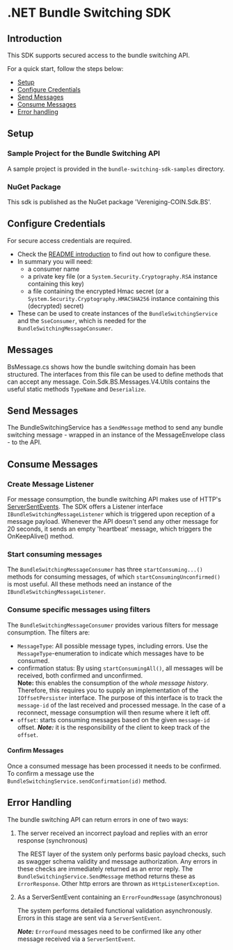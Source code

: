 # .NET Bundle Switching SDK

## Introduction

This SDK supports secured access to the bundle switching API.

For a quick start, follow the steps below:
* [Setup](#setup)
* [Configure Credentials](#configure-credentials)
* [Send Messages](#send-messages)
* [Consume Messages](#consume-messages)
* [Error handling](#error-handling)


## Setup

### Sample Project for the Bundle Switching API
A sample project is provided in the `bundle-switching-sdk-samples` directory.

### NuGet Package
This sdk is published as the NuGet package 'Vereniging-COIN.Sdk.BS'.

## Configure Credentials

For secure access credentials are required.
- Check the [README introduction](../README.md#introduction) to find out how to configure these.
- In summary you will need:
    - a consumer name
    - a private key file (or a `System.Security.Cryptography.RSA` instance containing this key)
    - a file containing the encrypted Hmac secret
    (or a `System.Security.Cryptography.HMACSHA256` instance containing this (decrypted) secret)
- These can be used to create instances of the `BundleSwitchingService` and the `SseConsumer`, which is needed for the `BundleSwitchingMessageConsumer`.

## Messages

BsMessage.cs shows how the bundle switching domain has been structured.
The interfaces from this file can be used to define methods that can accept any message.
Coin.Sdk.BS.Messages.V4.Utils contains the useful static methods `TypeName` and `Deserialize`.

## Send Messages

The BundleSwitchingService has a `SendMessage` method to send any bundle switching message - wrapped in an instance of the MessageEnvelope class -
to the API.

## Consume Messages

### Create Message Listener
For message consumption, the bundle switching API makes use of HTTP's [ServerSentEvents](https://en.wikipedia.org/wiki/Server-sent_events).
The SDK offers a Listener interface `IBundleSwitchingMessageListener` which is triggered upon reception of a message payload.
Whenever the API doesn't send any other message for 20 seconds, it sends an empty 'heartbeat' message, which triggers the OnKeepAlive() method.

### Start consuming messages 
The `BundleSwitchingMessageConsumer` has three `startConsuming...()` methods for consuming messages, of which `startConsumingUnconfirmed()` is most useful.
All these methods need an instance of the `IBundleSwitchingMessageListener`.

### Consume specific messages using filters
The `BundleSwitchingMessageConsumer` provides various filters for message consumption. The filters are:
- `MessageType`: All possible message types, including errors. Use the `MessageType`-enumeration to indicate which messages have to be consumed.
- confirmation status: By using `startConsumingAll()`, all messages will be received, both confirmed and unconfirmed.   
    **Note:** this enables the consumption of the *whole message history*.
    Therefore, this requires you to supply an implementation of the `IOffsetPersister` interface.
    The purpose of this interface is to track the `message-id` of the last received and processed message.
    In the case of a reconnect, message consumption will then resume where it left off.
- `offset`: starts consuming messages based on the given `message-id` offset. ***Note:*** it is the responsibility of the client to keep track of the `offset`.

#### Confirm Messages
Once a consumed message has been processed it needs to be confirmed.
To confirm a message use the `BundleSwitchingService.sendConfirmation(id)` method.


## Error Handling

The bundle switching API can return errors in one of two ways:

1. The server received an incorrect payload and replies with an error response (synchronous)

    The REST layer of the system only performs basic payload checks, such as swagger schema validity and message authorization.
    Any errors in these checks are immediately returned as an error reply.
    The `BundleSwitchingService.SendMessage` method returns these as `ErrorResponse`.
    Other http errors are thrown as `HttpListenerException`.

2. As a ServerSentEvent containing an `ErrorFoundMessage` (asynchronous)

    The system performs detailed functional validation asynchronously.
    Errors in this stage are sent via a `ServerSentEvent`.

    ***Note:*** `ErrorFound` messages need to be confirmed like any other message received via a `ServerSentEvent`.